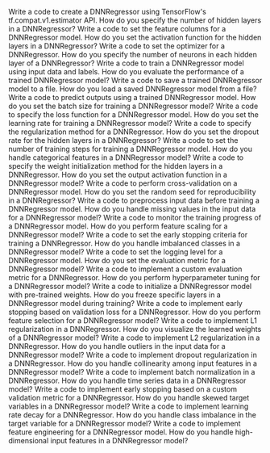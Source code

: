 Write a code to create a DNNRegressor using TensorFlow's tf.compat.v1.estimator API.
How do you specify the number of hidden layers in a DNNRegressor?
Write a code to set the feature columns for a DNNRegressor model.
How do you set the activation function for the hidden layers in a DNNRegressor?
Write a code to set the optimizer for a DNNRegressor.
How do you specify the number of neurons in each hidden layer of a DNNRegressor?
Write a code to train a DNNRegressor model using input data and labels.
How do you evaluate the performance of a trained DNNRegressor model?
Write a code to save a trained DNNRegressor model to a file.
How do you load a saved DNNRegressor model from a file?
Write a code to predict outputs using a trained DNNRegressor model.
How do you set the batch size for training a DNNRegressor model?
Write a code to specify the loss function for a DNNRegressor model.
How do you set the learning rate for training a DNNRegressor model?
Write a code to specify the regularization method for a DNNRegressor.
How do you set the dropout rate for the hidden layers in a DNNRegressor?
Write a code to set the number of training steps for training a DNNRegressor model.
How do you handle categorical features in a DNNRegressor model?
Write a code to specify the weight initialization method for the hidden layers in a DNNRegressor.
How do you set the output activation function in a DNNRegressor model?
Write a code to perform cross-validation on a DNNRegressor model.
How do you set the random seed for reproducibility in a DNNRegressor?
Write a code to preprocess input data before training a DNNRegressor model.
How do you handle missing values in the input data for a DNNRegressor model?
Write a code to monitor the training progress of a DNNRegressor model.
How do you perform feature scaling for a DNNRegressor model?
Write a code to set the early stopping criteria for training a DNNRegressor.
How do you handle imbalanced classes in a DNNRegressor model?
Write a code to set the logging level for a DNNRegressor model.
How do you set the evaluation metric for a DNNRegressor model?
Write a code to implement a custom evaluation metric for a DNNRegressor.
How do you perform hyperparameter tuning for a DNNRegressor model?
Write a code to initialize a DNNRegressor model with pre-trained weights.
How do you freeze specific layers in a DNNRegressor model during training?
Write a code to implement early stopping based on validation loss for a DNNRegressor.
How do you perform feature selection for a DNNRegressor model?
Write a code to implement L1 regularization in a DNNRegressor.
How do you visualize the learned weights of a DNNRegressor model?
Write a code to implement L2 regularization in a DNNRegressor.
How do you handle outliers in the input data for a DNNRegressor model?
Write a code to implement dropout regularization in a DNNRegressor.
How do you handle collinearity among input features in a DNNRegressor model?
Write a code to implement batch normalization in a DNNRegressor.
How do you handle time series data in a DNNRegressor model?
Write a code to implement early stopping based on a custom validation metric for a DNNRegressor.
How do you handle skewed target variables in a DNNRegressor model?
Write a code to implement learning rate decay for a DNNRegressor.
How do you handle class imbalance in the target variable for a DNNRegressor model?
Write a code to implement feature engineering for a DNNRegressor model.
How do you handle high-dimensional input features in a DNNRegressor model?
